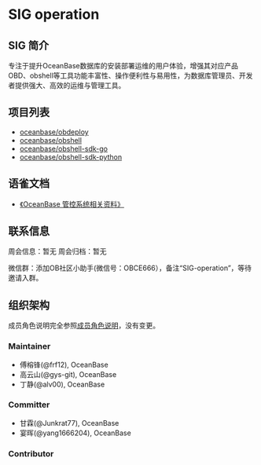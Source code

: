 # SIG operation

## SIG 简介

专注于提升OceanBase数据库的安装部署运维的用户体验，增强其对应产品OBD、obshell等工具功能丰富性、操作便利性与易用性，为数据库管理员、开发者提供强大、高效的运维与管理工具。

## 项目列表

- [oceanbase/obdeploy](https://github.com/oceanbase/obdeploy)
- [oceanbase/obshell](https://github.com/oceanbase/obshell)
- [oceanbase/obshell-sdk-go](https://github.com/oceanbase/obshell-sdk-go)
- [oceanbase/obshell-sdk-python](https://github.com/oceanbase/obshell-sdk-python)

## 语雀文档
-  [《OceanBase 管控系统相关资料》](https://oceanbase.yuque.com/org-wiki-obtech-vh7w9r/ocp?# )
## 联系信息

周会信息：暂无
周会归档：暂无

微信群：添加OB社区小助手(微信号：OBCE666），备注“SIG-operation”，等待邀请入群。

## 组织架构

成员角色说明完全参照[成员角色说明](../membership.md)，没有变更。

### Maintainer

- 傅榕锋(@frf12), OceanBase
- 高云山(@gys-git), OceanBase
- 丁静(@alv00), OceanBase

### Committer

- 甘霖(@Junkrat77), OceanBase
- 宴晖(@yang1666204), OceanBase

### Contributor